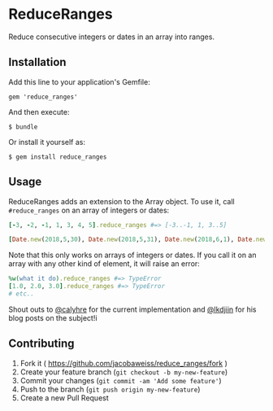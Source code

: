 # ReduceRanges

Reduce consecutive integers or dates in an array into ranges.

## Installation

Add this line to your application's Gemfile:

    gem 'reduce_ranges'

And then execute:

    $ bundle

Or install it yourself as:

    $ gem install reduce_ranges

## Usage

ReduceRanges adds an extension to the Array object. To use it, call `#reduce_ranges` on an array of integers or dates:
```ruby
[-3, -2, -1, 1, 3, 4, 5].reduce_ranges #=> [-3..-1, 1, 3..5]
```

```ruby
[Date.new(2018,5,30), Date.new(2018,5,31), Date.new(2018,6,1), Date.new(2018,6,3), Date.new(2018,6,5),Date.new(2018,6,6)].reduce_ranges #=> [Wed, 30 May 2018..Fri, 01 Jun 2018, Sun, 03 Jun 2018, Tue, 05 Jun 2018..Wed, 06 Jun 2018]
```

Note that this only works on arrays of integers or dates. If you call it on an array with any other kind of element, it will raise an error:
```ruby
%w(what it do).reduce_ranges #=> TypeError
[1.0, 2.0, 3.0].reduce_ranges #=> TypeError
# etc..
```

Shout outs to [@calyhre](https://github.com/Calyhre) for the current implementation and [@lkdjiin](https://github.com/lkdjiin) for his blog posts on the subject!i

## Contributing

1. Fork it ( https://github.com/jacobaweiss/reduce_ranges/fork )
2. Create your feature branch (`git checkout -b my-new-feature`)
3. Commit your changes (`git commit -am 'Add some feature'`)
4. Push to the branch (`git push origin my-new-feature`)
5. Create a new Pull Request
